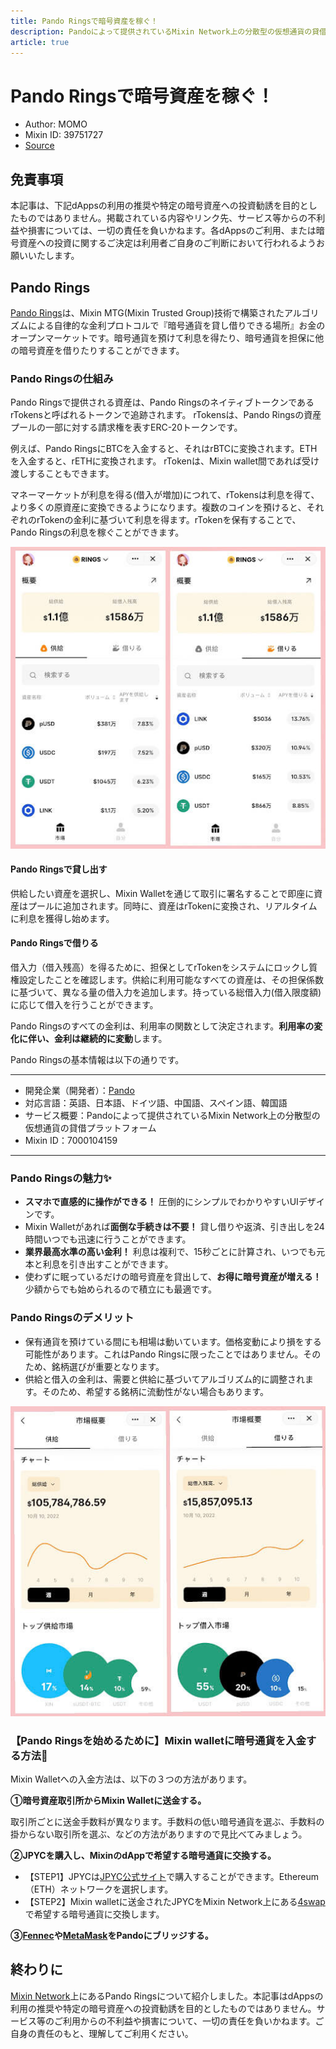 ```yaml
---
title: Pando Ringsで暗号資産を稼ぐ！
description: Pandoによって提供されているMixin Network上の分散型の仮想通貨の貸借プラットフォーム
article: true
---
```


# Pando Ringsで暗号資産を稼ぐ！

- Author: MOMO
- Mixin ID: 39751727
- [Source](https://pando.im/essays/2022/an-introduction-to-pando-rings/ "Pando Ringsで暗号資産を稼ぐ！")

## 免責事項

本記事は、下記dAppsの利用の推奨や特定の暗号資産への投資勧誘を目的としたものではありません。掲載されている内容やリンク先、サービス等からの不利益や損害については、一切の責任を負いかねます。各dAppsのご利用、または暗号資産への投資に関するご決定は利用者ご自身のご判断において行われるようお願いいたします。

## Pando Rings

[Pando Rings](https://pando.im/ja/rings/)は、Mixin MTG(Mixin Trusted Group)技術で構築されたアルゴリズムによる自律的な金利プロトコルで『暗号通貨を貸し借りできる場所』お金のオープンマーケットです。暗号通貨を預けて利息を得たり、暗号通貨を担保に他の暗号資産を借りたりすることができます。

### Pando Ringsの仕組み

Pando Ringsで提供される資産は、Pando RingsのネイティブトークンであるrTokensと呼ばれるトークンで追跡されます。 rTokensは、Pando Ringsの資産プールの一部に対する請求権を表すERC-20トークンです。

例えば、Pando RingsにBTCを入金すると、それはrBTCに変換されます。ETHを入金すると、rETHに変換されます。 rTokenは、Mixin wallet間であれば受け渡しすることもできます。

マネーマーケットが利息を得る(借入が増加)につれて、rTokensは利息を得て、より多くの原資産に変換できるようになります。複数のコインを預けると、それぞれのrTokenの金利に基づいて利息を得ます。rTokenを保有することで、Pando Ringsの利息を稼ぐことができます。

![](./image1.jpeg)

#### Pando Ringsで貸し出す

供給したい資産を選択し、Mixin Walletを通じて取引に署名することで即座に資産はプールに追加されます。同時に、資産はrTokenに変換され、リアルタイムに利息を獲得し始めます。

#### Pando Ringsで借りる

借入力（借入残高）を得るために、担保としてrTokenをシステムにロックし質権設定したことを確認します。供給に利用可能なすべての資産は、その担保係数に基づいて、異なる量の借入力を追加します。持っている総借入力(借入限度額)に応じて借入を行うことができます。

Pando Ringsのすべての金利は、利用率の関数として決定されます。**利用率の変化に伴い、金利は継続的に変動**します。

Pando Ringsの基本情報は以下の通りです。
***
- 開発企業（開発者）：[Pando](https://hellopando.com/)
- 対応言語：英語、日本語、ドイツ語、中国語、スペイン語、韓国語
- サービス概要：Pandoによって提供されているMixin Network上の分散型の仮想通貨の貸借プラットフォーム
- Mixin ID：7000104159
***

### Pando Ringsの魅力✨

- **スマホで直感的に操作ができる！** 圧倒的にシンプルでわかりやすいUIデザインです。 
- Mixin Walletがあれば**面倒な手続きは不要！** 貸し借りや返済、引き出しを24時間いつでも迅速に行うことができます。
- **業界最高水準の高い金利！** 利息は複利で、15秒ごとに計算され、いつでも元本と利息を引き出すことができます。
- 使わずに眠っているだけの暗号資産を貸出して、**お得に暗号資産が増える！** 少額からでも始められるので積立にも最適です。

### Pando Ringsのデメリット

- 保有通貨を預けている間にも相場は動いています。価格変動により損をする可能性があります。これはPando Ringsに限ったことではありません。そのため、銘柄選びが重要となります。
- 供給と借入の金利は、需要と供給に基づいてアルゴリズム的に調整されます。そのため、希望する銘柄に流動性がない場合もあります。

![](./image2.jpeg)

### 【Pando Ringsを始めるために】Mixin walletに暗号通貨を入金する方法🌱

Mixin Walletへの入金方法は、以下の３つの方法があります。

**①暗号資産取引所からMixin Walletに送金する。**
    
取引所ごとに送金手数料が異なります。手数料の低い暗号通貨を選ぶ、手数料の掛からない取引所を選ぶ、などの方法がありますので見比べてみましょう。
    
**②JPYCを購入し、MixinのdAppで希望する暗号通貨に交換する。**
  - 【STEP1】JPYCは[JPYC公式サイト](https://app.jpyc.jp/)で購入することができます。Ethereum（ETH）ネットワークを選択します。
  - 【STEP2】Mixin walletに送金されたJPYCをMixin Network上にある[4swap](https://app.4swap.org/)で希望する暗号通貨に交換します。

**③[Fennec](https://pando.im/wallet)や[MetaMask](https://bridge.mvm.app/)をPandoにブリッジする。**

## 終わりに

[Mixin Network](https://mixin.network/)上にあるPando Ringsについて紹介しました。本記事はdAppsの利用の推奨や特定の暗号資産への投資勧誘を目的としたものではありません。サービス等のご利用からの不利益や損害について、一切の責任を負いかねます。ご自身の責任のもと、理解してご利用ください。

